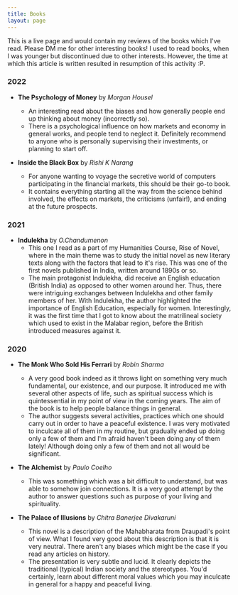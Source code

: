 ```yaml
---
title: Books
layout: page
---
```


This is a live page and would contain my reviews of the books which I've read. Please DM me for other interesting books! I used to read books, when I was younger but discontinued due to other interests. However, the time at which this article is written resulted in resumption of this activity :P.

### 2022

- **The Psychology of Money** by *Morgan Housel*
	- An interesting read about the biases and how generally people end up thinking about money (incorrectly so).  
	- There is a psychological influence on how markets and economy in general works, and people tend to neglect it. Definitely recommend to anyone who is personally supervising their investments, or planning to start off. 

- **Inside the Black Box** by *Rishi K Narang*
	- For anyone wanting to voyage the secretive world of computers participating in the financial markets, this should be their go-to book. 
	- It contains everything starting all the way from the science behind involved, the effects on markets, the criticisms (unfair!), and ending at the future prospects.

### 2021

- **Indulekha** by *O.Chandumenon*
	- This one I read as a part of my Humanities Course, Rise of Novel, where in the main theme was to study the initial novel as new literary texts along with the factors that lead to it's rise. This was one of the first novels published in India, written around 1890s or so. 
	- The main protagonist Indulekha, did receive an English education (British India) as opposed to other women around her. Thus, there were intriguing exchanges between Indulekha and other family members of her. With Indulekha, the author highlighted the importance of English Education, especially for women. Interestingly, it was the first time that I got to know about the matrilineal society which used to exist in the Malabar region, before the British introduced measures against it. 

### 2020

- **The Monk Who Sold His Ferrari** by *Robin Sharma*
	- A very good book indeed as it throws light on something very much fundamental, our existence, and our purpose. It introduced me with several other aspects of life, such as spiritual success which is quintessential in my point of view in the coming years. The aim of the book is to help people balance things in general. 
	- The author suggests several activities, practices which one should carry out in order to have a peaceful existence. I was very motivated to inculcate all of them in my routine, but gradually ended up doing only a few of them and I'm afraid haven't been doing any of them lately! Although doing only a few of them and not all would be significant.

- **The Alchemist** by *Paulo Coelho*
	- This was something which was a bit difficult to understand, but was able to somehow join connections. It is a very good attempt by the author to answer questions such as purpose of your living and spirituality.

- **The Palace of Illusions** by *Chitra Banerjee Divakaruni*
	- This novel is a description of the Mahabharata from Draupadi's point of view. What I found very good about this description is that it is very neutral. There aren't any biases which might be the case if you read any articles on history. 
	- The presentation is very subtle and lucid. It clearly depicts the traditional (typical) Indian society and the stereotypes. You'd certainly, learn about different moral values which you may inculcate in general for a happy and peaceful living. 
